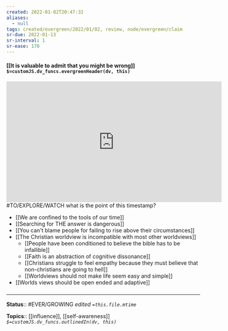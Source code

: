 ```yaml
---
created: 2022-01-02T20:47:32 
aliases:
  - null
tags: created/evergreen/2022/01/02, review, node/evergreen/claim
sr-due: 2022-01-13
sr-interval: 1
sr-ease: 170
---
```


#### [[It is valuable to admit that you might be wrong]] `$=customJS.dv_funcs.evergreenHeader(dv, this)`


<iframe width="560" height="315" src="https://www.youtube.com/embed/UvYcunuF3Eo?start=6711" title="YouTube video player" frameborder="0" allow="accelerometer; autoplay; clipboard-write; encrypted-media; gyroscope; picture-in-picture" allowfullscreen></iframe> 
#TO/EXPLORE/WATCH what is the point of this timestamp?

- [[We are confined to the tools of our time]]
- [[Searching for THE answer is dangerous]]
- [[You can't blame people for failing to rise above their circumstances]]
- [[The Christian worldview is incompatible with most other worldviews]]
	- [[People have been conditioned to believe the bible has to be infallible]]
	- [[Faith is an abstraction of cognitive dissonance]]
	- [[Christians struggle to feel empathy because they must believe that non-christians are going to hell]]
	- [[Worldviews should not make life seem easy and simple]]
- [[Worlds views should be open ended and adaptive]]

### <hr class="footnote"/>

**Status**:: #EVER/GROWING
*edited `=this.file.mtime`*

**Topics**:: [[influence]], [[self-awareness]]
*`$=customJS.dv_funcs.outlinedIn(dv, this)`*


